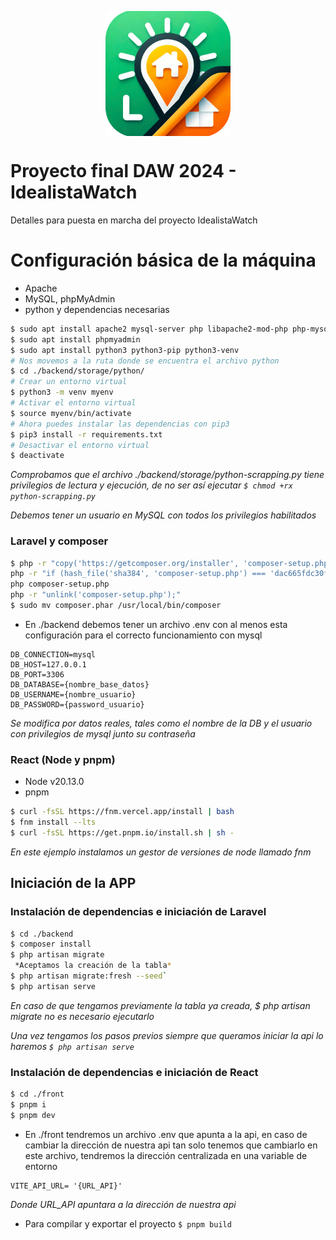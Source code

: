 <p align="center">
<img src="./front/src/assets/logo/logo-idealistawatch.png" alt="drawing" style="width:200px;" align="center"/>
</p>

# Proyecto final DAW 2024 - IdealistaWatch

Detalles para puesta en marcha del proyecto IdealistaWatch

# Configuración básica de la máquina

- Apache
- MySQL, phpMyAdmin
- python y dependencias necesarias

```bash
$ sudo apt install apache2 mysql-server php libapache2-mod-php php-mysql
$ sudo apt install phpmyadmin
$ sudo apt install python3 python3-pip python3-venv
# Nos movemos a la ruta donde se encuentra el archivo python
$ cd ./backend/storage/python/
# Crear un entorno virtual
$ python3 -m venv myenv
# Activar el entorno virtual
$ source myenv/bin/activate
# Ahora puedes instalar las dependencias con pip3
$ pip3 install -r requirements.txt
# Desactivar el entorno virtual
$ deactivate
```

_Comprobamos que el archivo ./backend/storage/python-scrapping.py tiene privilegios de lectura y ejecución, de no ser así ejecutar `$ chmod +rx python-scrapping.py`_

_Debemos tener un usuario en MySQL con todos los privilegios habilitados_

### Laravel y composer

```bash
$ php -r "copy('https://getcomposer.org/installer', 'composer-setup.php');"
php -r "if (hash_file('sha384', 'composer-setup.php') === 'dac665fdc30fdd8ec78b38b9800061b4150413ff2e3b6f88543c636f7cd84f6db9189d43a81e5503cda447da73c7e5b6') { echo 'Installer verified'; } else { echo 'Installer corrupt'; unlink('composer-setup.php'); } echo PHP_EOL;"
php composer-setup.php
php -r "unlink('composer-setup.php');"
$ sudo mv composer.phar /usr/local/bin/composer
```

- En ./backend debemos tener un archivo .env con al menos esta configuración para el correcto funcionamiento con mysql

```properties
DB_CONNECTION=mysql
DB_HOST=127.0.0.1
DB_PORT=3306
DB_DATABASE={nombre_base_datos}
DB_USERNAME={nombre_usuario}
DB_PASSWORD={password_usuario}
```

_Se modifica por datos reales, tales como el nombre de la DB y el usuario con privilegios de mysql junto su contraseña_

### React (Node y pnpm)

- Node v20.13.0
- pnpm

```bash
$ curl -fsSL https://fnm.vercel.app/install | bash
$ fnm install --lts
$ curl -fsSL https://get.pnpm.io/install.sh | sh -
```

_En este ejemplo instalamos un gestor de versiones de node llamado fnm_

## Iniciación de la APP

### Instalación de dependencias e iniciación de **Laravel**

```bash
$ cd ./backend
$ composer install
$ php artisan migrate
 *Aceptamos la creación de la tabla*
$ php artisan migrate:fresh --seed`
$ php artisan serve
```

_En caso de que tengamos previamente la tabla ya creada, $ php artisan migrate no es necesario ejecutarlo_

_Una vez tengamos los pasos previos siempre que queramos iniciar la api lo haremos `$ php artisan serve`_

### Instalación de dependencias e iniciación de **React**

```bash
$ cd ./front
$ pnpm i
$ pnpm dev
```

- En ./front tendremos un archivo .env que apunta a la api, en caso de cambiar la dirección de nuestra api tan solo tenemos que cambiarlo en este archivo, tendremos la dirección centralizada en una variable de entorno

```properties
VITE_API_URL= '{URL_API}'
```

_Donde URL_API apuntara a la dirección de nuestra api_

- Para compilar y exportar el proyecto `$ pnpm build`
